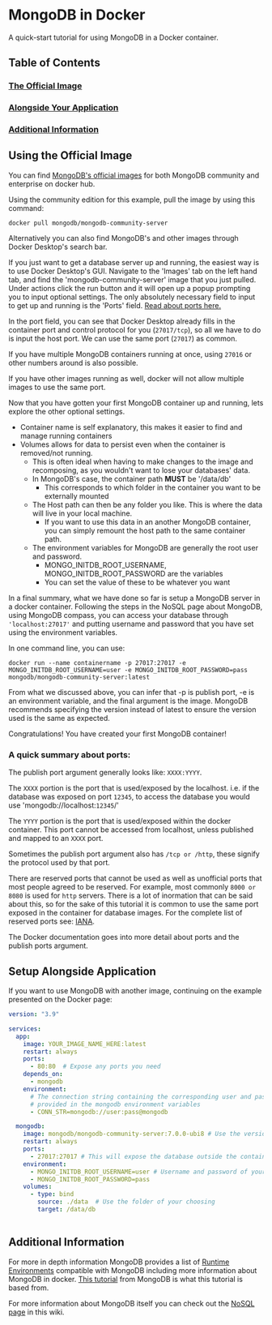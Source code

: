 # MongoDB in Docker

A quick-start tutorial for using MongoDB in a Docker container.

## Table of Contents
### [The Official Image](#using-the-official-image)
### [Alongside Your Application](#setup-alongside-application)
### [Additional Information](#additional-information-1)

## Using the Official Image

You can find [MongoDB's official images](https://hub.docker.com/u/mongodb) for both MongoDB community and enterprise on docker hub. 

Using the community edition for this example, pull the image by using this command: 

```console
docker pull mongodb/mongodb-community-server
```

Alternatively you can also find MongoDB's and other images through Docker Desktop's search bar. 

If you just want to get a database server up and running, the easiest way is to use Docker Desktop's GUI. Navigate to the 'Images' tab on the left hand tab, and find the 'mongodb-community-server' image that you just pulled. Under actions click the run button and it will open up a popup prompting you to input optional settings. The only absolutely necessary field to input to get up and running is the 'Ports' field. [Read about ports here.](./MongoDB_in_Docker.md#a-quick-summary-about-ports) 

In the port field, you can see that Docker Desktop already fills in the container port and control protocol for you (`27017/tcp`), so all we have to do is input the host port. We can use the same port (`27017`) as common.

If you have multiple MongoDB containers running at once, using `27016` or other numbers around is also possible. 

If you have other images running as well, docker will not allow multiple images to use the same port.

Now that you have gotten your first MongoDB container up and running, lets explore the other optional settings.

- Container name is self explanatory, this makes it easier to find and manage running containers
- Volumes allows for data to persist even when the container is removed/not running. 
    - This is often ideal when having to make changes to the image and recomposing, as you wouldn't want to lose your databases' data.
    - In MongoDB's case, the container path **MUST** be '/data/db'
        - This corresponds to which folder in the container you want to be externally mounted
    - The Host path can then be any folder you like. This is where the data will live in your local machine. 
        - If you want to use this data in an another MongoDB container, you can simply remount the host path to the same container path.
    - The environment variables for MongoDB are generally the root user and password.
        - MONGO_INITDB_ROOT_USERNAME, MONGO_INITDB_ROOT_PASSWORD are the variables
        - You can set the value of these to be whatever you want

In a final summary, what we have done so far is setup a MongoDB server in a docker container. Following the steps in the NoSQL page about MongoDB, using MongoDB compass, you can access your database through `'localhost:27017'` and putting username and password that you have set using the environment variables.

In one command line, you can use:

```console
docker run --name containername -p 27017:27017 -e MONGO_INITDB_ROOT_USERNAME=user -e MONGO_INITDB_ROOT_PASSWORD=pass mongodb/mongodb-community-server:latest
```

From what we discussed above, you can infer that -p is publish port, -e is an environment variable, and the final argument is the image. MongoDB recommends specifying the version instead of latest to ensure the version used is the same as expected. 

Congratulations! You have created your first MongoDB container!

### A quick summary about ports: 

The publish port argument generally looks like: `XXXX:YYYY`. 

The `XXXX` portion is the port that is used/exposed by the localhost. i.e. if the database was exposed on port `12345`, to access the database you would use 'mongodb://localhost:`12345`/'

The `YYYY` portion is the port that is used/exposed within the docker container. This port cannot be accessed from localhost, unless published and mapped to an `XXXX` port. 

Sometimes the publish port argument also has `/tcp or /http`, these signify the protocol used by that port. 

There are reserved ports that cannot be used as well as unofficial ports that most people agreed to be reserved. For example, most commonly `8000 or 8080` is used for `http` servers. There is a lot of inormation that can be said about this, so for the sake of this tutorial it is common to use the same port exposed in the container for database images. For the complete list of reserved ports see: [IANA](https://www.iana.org/assignments/service-names-port-numbers/service-names-port-numbers.xhtml).

The Docker documentation goes into more detail about ports and the publish ports argument. 

## Setup Alongside Application

If you want to use MongoDB with another image, continuing on the example presented on the Docker page: 

```yml
version: "3.9"

services:
  app:
    image: YOUR_IMAGE_NAME_HERE:latest
    restart: always
    ports:
      - 80:80  # Expose any ports you need
    depends_on:
      - mongodb
    environment: 
      # The connection string containing the corresponding user and password as
      # provided in the mongodb environment variables
      - CONN_STR=mongodb://user:pass@mongodb

  mongodb:
    image: mongodb/mongodb-community-server:7.0.0-ubi8 # Use the version of your choosing
    restart: always
    ports:
      - 27017:27017 # This will expose the database outside the container, only do so if you need to access the database outside of just this application. 
    environment: 
      - MONGO_INITDB_ROOT_USERNAME=user # Username and password of your choosing
      - MONGO_INITDB_ROOT_PASSWORD=pass
    volumes:
      - type: bind
        source: ./data  # Use the folder of your choosing
        target: /data/db
      
```



## Additional Information

For more in depth information MongoDB provides a list of [Runtime Environments](https://www.mongodb.com/compatibility) compatible with MongoDB including more information about MongoDB in docker. [This tutorial](https://www.mongodb.com/compatibility/docker) from MongoDB is what this tutorial is based from. 

For more information about MongoDB itself you can check out the [NoSQL page](../Tech_Stacks/NoSQL_databases_JSON_interactions.md) in this wiki. 
